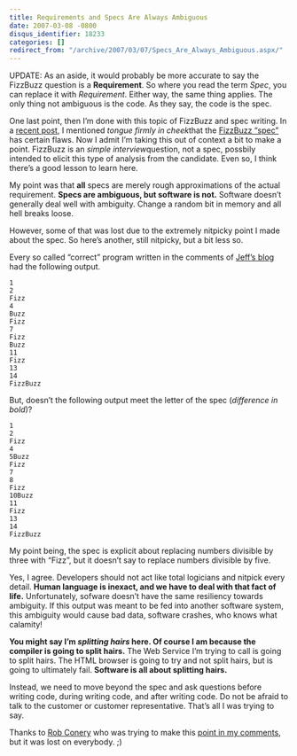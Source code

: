 ```yaml
---
title: Requirements and Specs Are Always Ambiguous
date: 2007-03-08 -0800
disqus_identifier: 18233
categories: []
redirect_from: "/archive/2007/03/07/Specs_Are_Always_Ambiguous.aspx/"
---
```


UPDATE: As an aside, it would probably be more accurate to say the
FizzBuzz question is a **Requirement**. So where you read the term
*Spec*, you can replace it with *Requirement*. Either way, the same
thing applies. The only thing not ambiguous is the code. As they say,
the code is the spec.

One last point, then I’m done with this topic of FizzBuzz and spec
writing. In a [recent
post](https://haacked.com/archive/2007/03/07/Why_Cant_Spec_Writers_Write.Specs.aspx "Why Can't Spec Writers Write Specs"),
I mentioned *tongue firmly in cheek*that the [FizzBuzz
“spec”](http://www.codinghorror.com/blog/archives/000781.html "Why Can't Programmers Program")
has certain flaws. Now I admit I’m taking this out of context a bit to
make a point. FizzBuzz is an *simple interview*question, not a spec,
possbily intended to elicit this type of analysis from the
candidate. Even so, I think there’s a good lesson to learn here.

My point was that **all** specs are merely rough approximations of the
actual requirement. **Specs are ambiguous, but software is not.**
Software doesn’t generally deal well with ambiguity. Change a random bit
in memory and all hell breaks loose.

However, some of that was lost due to the extremely nitpicky point I
made about the spec. So here’s another, still nitpicky, but a bit less
so.

Every so called “correct” program written in the comments of [Jeff’s
blog](http://codinghorror.com/blog/ "Jeff Atwood") had the following
output.

    1
    2
    Fizz
    4
    Buzz
    Fizz
    7
    Fizz
    Buzz
    11
    Fizz
    13
    14
    FizzBuzz

But, doesn’t the following output meet the letter of the spec
(*difference in bold*)?

    1
    2
    Fizz
    4
    5Buzz
    Fizz
    7
    8
    Fizz
    10Buzz
    11
    Fizz
    13
    14
    FizzBuzz

My point being, the spec is explicit about replacing numbers divisible
by three with “Fizz”, but it doesn’t say to replace numbers divisible by
five.

Yes, I agree. Developers should not act like total logicians and nitpick
every detail. **Human language is inexact, and we have to deal with that
fact of life.** Unfortunately, sofware doesn’t have the same resiliency
towards ambiguity. If this output was meant to be fed into another
software system, this ambiguity would cause bad data, software crashes,
who knows what calamity!

**You might say I’m *splitting hairs* here. Of course I am because the
compiler is going to split hairs.** The Web Service I’m trying to call
is going to split hairs. The HTML browser is going to try and not split
hairs, but is going to ultimately fail. **Software is all about
splitting hairs.**

Instead, we need to move beyond the spec and ask questions before
writing code, during writing code, and after writing code. Do not be
afraid to talk to the customer or customer representative. That’s all I
was trying to say.

Thanks to [Rob Conery](http://blog.wekeroad.com/ "Rob Conery") who was
trying to make this [point in my
comments](https://haacked.com/archive/2007/02/27/Why_Cant_Programmers._Read.aspx#35330 "Rob's Point"),
but it was lost on everybody. ;)

